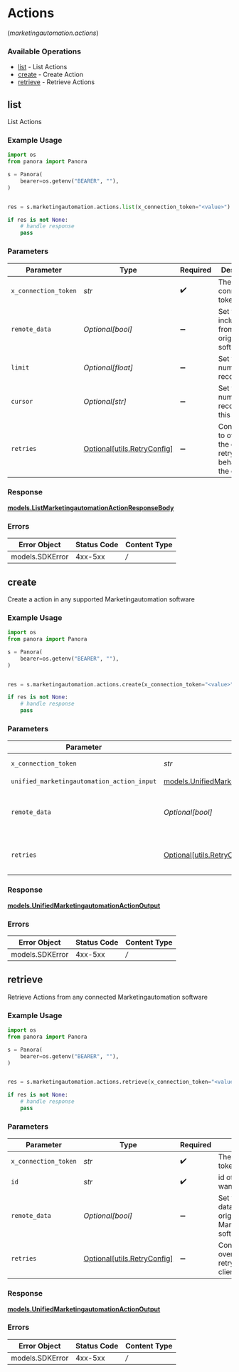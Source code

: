 # Actions
(*marketingautomation.actions*)

### Available Operations

* [list](#list) - List  Actions
* [create](#create) - Create Action
* [retrieve](#retrieve) - Retrieve Actions

## list

List  Actions

### Example Usage

```python
import os
from panora import Panora

s = Panora(
    bearer=os.getenv("BEARER", ""),
)


res = s.marketingautomation.actions.list(x_connection_token="<value>")

if res is not None:
    # handle response
    pass

```

### Parameters

| Parameter                                                           | Type                                                                | Required                                                            | Description                                                         |
| ------------------------------------------------------------------- | ------------------------------------------------------------------- | ------------------------------------------------------------------- | ------------------------------------------------------------------- |
| `x_connection_token`                                                | *str*                                                               | :heavy_check_mark:                                                  | The connection token                                                |
| `remote_data`                                                       | *Optional[bool]*                                                    | :heavy_minus_sign:                                                  | Set to true to include data from the original software.             |
| `limit`                                                             | *Optional[float]*                                                   | :heavy_minus_sign:                                                  | Set to get the number of records.                                   |
| `cursor`                                                            | *Optional[str]*                                                     | :heavy_minus_sign:                                                  | Set to get the number of records after this cursor.                 |
| `retries`                                                           | [Optional[utils.RetryConfig]](../../models/utils/retryconfig.md)    | :heavy_minus_sign:                                                  | Configuration to override the default retry behavior of the client. |


### Response

**[models.ListMarketingautomationActionResponseBody](../../models/listmarketingautomationactionresponsebody.md)**
### Errors

| Error Object    | Status Code     | Content Type    |
| --------------- | --------------- | --------------- |
| models.SDKError | 4xx-5xx         | */*             |

## create

Create a action in any supported Marketingautomation software

### Example Usage

```python
import os
from panora import Panora

s = Panora(
    bearer=os.getenv("BEARER", ""),
)


res = s.marketingautomation.actions.create(x_connection_token="<value>", unified_marketingautomation_action_input={})

if res is not None:
    # handle response
    pass

```

### Parameters

| Parameter                                                                                             | Type                                                                                                  | Required                                                                                              | Description                                                                                           |
| ----------------------------------------------------------------------------------------------------- | ----------------------------------------------------------------------------------------------------- | ----------------------------------------------------------------------------------------------------- | ----------------------------------------------------------------------------------------------------- |
| `x_connection_token`                                                                                  | *str*                                                                                                 | :heavy_check_mark:                                                                                    | The connection token                                                                                  |
| `unified_marketingautomation_action_input`                                                            | [models.UnifiedMarketingautomationActionInput](../../models/unifiedmarketingautomationactioninput.md) | :heavy_check_mark:                                                                                    | N/A                                                                                                   |
| `remote_data`                                                                                         | *Optional[bool]*                                                                                      | :heavy_minus_sign:                                                                                    | Set to true to include data from the original Marketingautomation software.                           |
| `retries`                                                                                             | [Optional[utils.RetryConfig]](../../models/utils/retryconfig.md)                                      | :heavy_minus_sign:                                                                                    | Configuration to override the default retry behavior of the client.                                   |


### Response

**[models.UnifiedMarketingautomationActionOutput](../../models/unifiedmarketingautomationactionoutput.md)**
### Errors

| Error Object    | Status Code     | Content Type    |
| --------------- | --------------- | --------------- |
| models.SDKError | 4xx-5xx         | */*             |

## retrieve

Retrieve Actions from any connected Marketingautomation software

### Example Usage

```python
import os
from panora import Panora

s = Panora(
    bearer=os.getenv("BEARER", ""),
)


res = s.marketingautomation.actions.retrieve(x_connection_token="<value>", id="<value>")

if res is not None:
    # handle response
    pass

```

### Parameters

| Parameter                                                                   | Type                                                                        | Required                                                                    | Description                                                                 |
| --------------------------------------------------------------------------- | --------------------------------------------------------------------------- | --------------------------------------------------------------------------- | --------------------------------------------------------------------------- |
| `x_connection_token`                                                        | *str*                                                                       | :heavy_check_mark:                                                          | The connection token                                                        |
| `id`                                                                        | *str*                                                                       | :heavy_check_mark:                                                          | id of the action you want to retrieve.                                      |
| `remote_data`                                                               | *Optional[bool]*                                                            | :heavy_minus_sign:                                                          | Set to true to include data from the original Marketingautomation software. |
| `retries`                                                                   | [Optional[utils.RetryConfig]](../../models/utils/retryconfig.md)            | :heavy_minus_sign:                                                          | Configuration to override the default retry behavior of the client.         |


### Response

**[models.UnifiedMarketingautomationActionOutput](../../models/unifiedmarketingautomationactionoutput.md)**
### Errors

| Error Object    | Status Code     | Content Type    |
| --------------- | --------------- | --------------- |
| models.SDKError | 4xx-5xx         | */*             |
